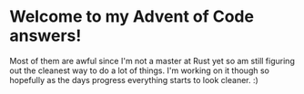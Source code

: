 <!-- markdownlint-disable MD026 -->

# Welcome to my Advent of Code answers!

Most of them are awful since I'm not a master at Rust yet so am still figuring out the cleanest way to do a lot of things. I'm working on it though so hopefully as the days progress everything starts to look cleaner. :)

